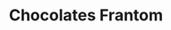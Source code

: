 ---
title: "Chocolates Frantom"
url: /san-carlos-de-bariloche/chocolates-frantom/
shop: chocolate
---